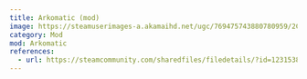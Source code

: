 ```yaml
---
title: Arkomatic (mod)
image: https://steamuserimages-a.akamaihd.net/ugc/769475743880780959/2C17BD47398CB8C52FBA4CF6A74B5061CCA585FA/?imw=268&imh=268&ima=fit&impolicy=Letterbox&imcolor=%23000000&letterbox=true
category: Mod
mod: Arkomatic
references:
  - url: https://steamcommunity.com/sharedfiles/filedetails/?id=1231538641
---
```

